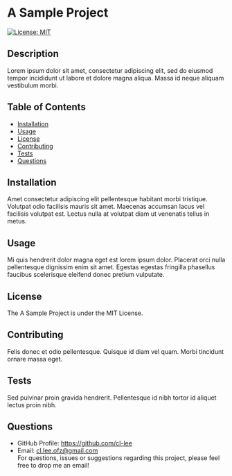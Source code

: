 # A Sample Project  
[![License: MIT](https://img.shields.io/badge/License-MIT-yellow.svg)](https://opensource.org/licenses/MIT)
## Description
Lorem ipsum dolor sit amet, consectetur adipiscing elit, sed do eiusmod tempor incididunt ut labore et dolore magna aliqua. Massa id neque aliquam vestibulum morbi.   
## Table of Contents
- [Installation](#Installation)
- [Usage](#Usage)
- [License](#License)
- [Contributing](#Contributing)
- [Tests](#Tests)
- [Questions](#Questions)
## Installation
Amet consectetur adipiscing elit pellentesque habitant morbi tristique. Volutpat odio facilisis mauris sit amet. Maecenas accumsan lacus vel facilisis volutpat est. Lectus nulla at volutpat diam ut venenatis tellus in metus.  
## Usage
Mi quis hendrerit dolor magna eget est lorem ipsum dolor. Placerat orci nulla pellentesque dignissim enim sit amet. Egestas egestas fringilla phasellus faucibus scelerisque eleifend donec pretium vulputate.
## License
The A Sample Project is under the MIT License.
## Contributing
Felis donec et odio pellentesque. Quisque id diam vel quam. Morbi tincidunt ornare massa eget.
## Tests
Sed pulvinar proin gravida hendrerit. Pellentesque id nibh tortor id aliquet lectus proin nibh.
## Questions
 - GitHub Profile: https://github.com/cl-lee  
  - Email: cl.lee.ofz@gmail.com  
  For questions, issues or suggestions regarding this project, please feel free to drop me an email!